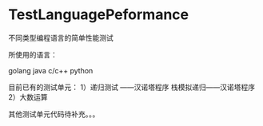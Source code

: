 TestLanguagePeformance
======================

不同类型编程语言的简单性能测试

所使用的语言：

golang
java
c/c++
python

目前已有的测试单元：
1）递归测试 ——汉诺塔程序
      栈模拟递归——汉诺塔程序
2）大数运算

其他测试单元代码待补充。。。
